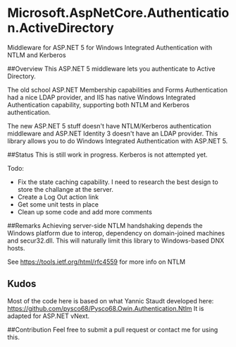 # Microsoft.AspNetCore.Authentication.ActiveDirectory
Middleware for ASP.NET 5 for Windows Integrated Authentication with NTLM and Kerberos

##Overview
This ASP.NET 5 middleware lets you authenticate to Active Directory. 

The old school ASP.NET Membership capabilities and Forms Authentication had a nice LDAP provider, and IIS has native Windows Integrated Authentication capability, supporting both NTLM and Kerberos authentication. 

The new ASP.NET 5 stuff doesn't have NTLM/Kerberos authentication middleware and ASP.NET Identity 3 doesn't have an LDAP provider. This library allows you to do Windows Integrated Authentication with ASP.NET 5.

##Status
This is still work in progress. Kerberos is not attempted yet. 

Todo:
- Fix the state caching capability. I need to research the best design to store the challange at the server.
- Create a Log Out action link
- Get some unit tests in place
- Clean up some code and add more comments

##Remarks
Achieving server-side NTLM handshaking depends the Windows platform due to interop, dependency on domain-joined machines and secur32.dll. This will naturally limit this library to Windows-based DNX hosts.

See https://tools.ietf.org/html/rfc4559 for more info on NTLM

## Kudos
Most of the code here is based on what Yannic Staudt developed here: https://github.com/pysco68/Pysco68.Owin.Authentication.Ntlm
It is adapted for ASP.NET vNext.

##Contribution
Feel free to submit a pull request or contact me for using this.
